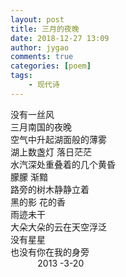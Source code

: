 ```yaml
---
layout: post
title: 三月的夜晚
date: 2018-12-27 13:09
author: jygao
comments: true
categories: [poem]
tags:
    - 现代诗
---
```

<!-- wp:paragraph -->
<p>没有一丝风 <br>三月南国的夜晚<br>空气中升起湖面般的薄雾<br>湖上数盏灯 落日茫茫<br>水汽深处重叠着的几个黄昏<br>朦朦 渐黯<br>路旁的树木静静立着<br>黑的影 花的香<br>雨迹未干<br>大朵大朵的云在天空浮泛<br>没有星星<br>也没有你在我的身旁 <br>           2013 -3-20                    <br>                      </p>
<!-- /wp:paragraph -->
